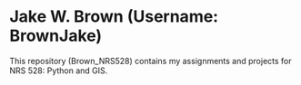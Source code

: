 # Jake W. Brown (Username: BrownJake)
This repository (Brown_NRS528) contains my assignments and projects for NRS 528: Python and GIS.
